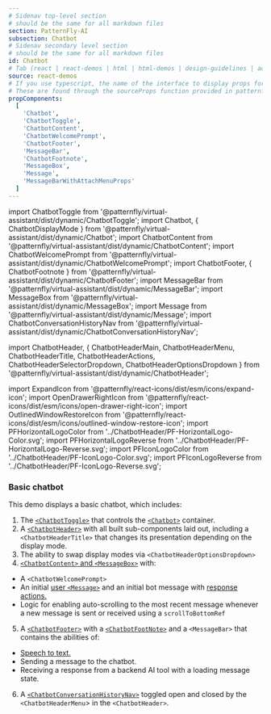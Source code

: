 ```yaml
---
# Sidenav top-level section
# should be the same for all markdown files
section: PatternFly-AI
subsection: Chatbot
# Sidenav secondary level section
# should be the same for all markdown files
id: Chatbot
# Tab (react | react-demos | html | html-demos | design-guidelines | accessibility)
source: react-demos
# If you use typescript, the name of the interface to display props for
# These are found through the sourceProps function provided in patternfly-docs.source.js
propComponents:
  [
    'Chatbot',
    'ChatbotToggle',
    'ChatbotContent',
    'ChatbotWelcomePrompt',
    'ChatbotFooter',
    'MessageBar',
    'ChatbotFootnote',
    'MessageBox',
    'Message',
    'MessageBarWithAttachMenuProps'
  ]
---
```


import ChatbotToggle from '@patternfly/virtual-assistant/dist/dynamic/ChatbotToggle';
import Chatbot, { ChatbotDisplayMode } from '@patternfly/virtual-assistant/dist/dynamic/Chatbot';
import ChatbotContent from '@patternfly/virtual-assistant/dist/dynamic/ChatbotContent';
import ChatbotWelcomePrompt from '@patternfly/virtual-assistant/dist/dynamic/ChatbotWelcomePrompt';
import ChatbotFooter, { ChatbotFootnote } from '@patternfly/virtual-assistant/dist/dynamic/ChatbotFooter';
import MessageBar from '@patternfly/virtual-assistant/dist/dynamic/MessageBar';
import MessageBox from '@patternfly/virtual-assistant/dist/dynamic/MessageBox';
import Message from '@patternfly/virtual-assistant/dist/dynamic/Message';
import ChatbotConversationHistoryNav from '@patternfly/virtual-assistant/dist/dynamic/ChatbotConversationHistoryNav';

import ChatbotHeader, {
ChatbotHeaderMain,
ChatbotHeaderMenu,
ChatbotHeaderTitle,
ChatbotHeaderActions,
ChatbotHeaderSelectorDropdown,
ChatbotHeaderOptionsDropdown
} from '@patternfly/virtual-assistant/dist/dynamic/ChatbotHeader';

import ExpandIcon from '@patternfly/react-icons/dist/esm/icons/expand-icon';
import OpenDrawerRightIcon from '@patternfly/react-icons/dist/esm/icons/open-drawer-right-icon';
import OutlinedWindowRestoreIcon from '@patternfly/react-icons/dist/esm/icons/outlined-window-restore-icon';
import PFHorizontalLogoColor from '../ChatbotHeader/PF-HorizontalLogo-Color.svg';
import PFHorizontalLogoReverse from '../ChatbotHeader/PF-HorizontalLogo-Reverse.svg';
import PFIconLogoColor from '../ChatbotHeader/PF-IconLogo-Color.svg';
import PFIconLogoReverse from '../ChatbotHeader/PF-IconLogo-Reverse.svg';

### Basic chatbot

This demo displays a basic chatbot, which includes:
1. The [`<ChatbotToggle>`](/patternfly-ai/chatbot/chatbot-toggle) that controls the [`<Chatbot>`](/patternfly-ai/chatbot/chatbot) container.
2. A [`<ChatbotHeader>`](/patternfly-ai/chatbot/chatbot-header) with all built sub-components laid out, including a `<ChatbotHeaderTitle>` that changes its presentation depending on the display mode.
3. The ability to swap display modes via `<ChatbotHeaderOptionsDropdown>`
4. [`<ChatbotContent>` and `<MessageBox>`](/patternfly-ai/chatbot/chatbot#chatbot-content-and-message-box) with:
- A `<ChatbotWelcomePrompt>`
- An initial [user `<Message>`](/patternfly-ai/chatbot/chatbot-messages) and an initial bot message with [response actions.](/patternfly-ai/chatbot/chatbot-messages/#messages-actions)
- Logic for enabling auto-scrolling to the most recent message whenever a new message is sent or received using a `scrollToBottomRef`
5. A [`<ChatbotFooter>`](/patternfly-ai/chatbot/chatbot-footer) with a [`<ChatbotFootNote>`](/patternfly-ai/chatbot/chatbot-footer#footnote-with-popover) and a `<MessageBar>` that contains the abilities of:
- [Speech to text.](/patternfly-ai/chatbot/chatbot-footer#message-bar-with-speech-to-text)
- Sending a message to the chatbot.
- Receiving a response from a backend AI tool with a loading message state.
6. A [`<ChatbotConversationHistoryNav>`](/patternfly-ai/chatbot/chatbot-conversation-history-nav) toggled open and closed by the `<ChatbotHeaderMenu`> in the `<ChatbotHeader>`.

```js file="./Chatbot.tsx" isFullscreen

```
